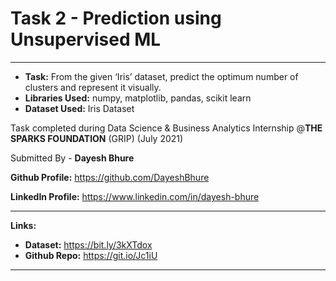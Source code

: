 # Task 2 - Prediction using Unsupervised ML
---

* **Task:** From the given ‘Iris’ dataset, predict the optimum number of clusters and represent it visually.
* **Libraries Used:** numpy, matplotlib, pandas, scikit learn
* **Dataset Used:** Iris Dataset

Task completed during Data Science & Business Analytics Internship @**THE SPARKS FOUNDATION** (GRIP) (July 2021)

Submitted By -
**Dayesh Bhure**

**Github Profile:** https://github.com/DayeshBhure

**LinkedIn Profile:** https://www.linkedin.com/in/dayesh-bhure

---

**Links:**

* **Dataset:** https://bit.ly/3kXTdox
* **Github Repo:** https://git.io/Jc1iU

---
